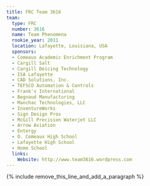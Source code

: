 ```yaml
---
title: FRC Team 3616
team:
  type: FRC
  number: 3616
  name: Team Phenomena
  rookie_year: 2011
  location: Lafayette, Louisiana, USA
  sponsors:
  - Comeaux Academic Enrichment Program
  - Cargill Salt
  - Cargill Deicing Technology
  - ISA Lafayette
  - CAD Solutions, Inc.
  - TEFSCO Automation & Controls
  - Frank's International
  - Begnaud Manufacturing
  - Manchac Technologies, LLC
  - InventureWorks
  - Sign Design Pros
  - McGill Precision Waterjet LLC
  - Arrow Aviation
  - Entergy
  - O. Comeaux High School
  - Lafayette High School
  - Home School
  links:
    Website: http://www.team3616.wordpress.com
---
```


{% include remove_this_line_and_add_a_paragraph %}